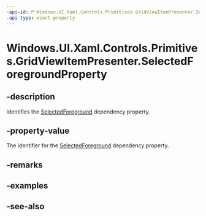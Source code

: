 ```yaml
---
-api-id: P:Windows.UI.Xaml.Controls.Primitives.GridViewItemPresenter.SelectedForegroundProperty
-api-type: winrt property
---
```


<!-- Property syntax
public Windows.UI.Xaml.DependencyProperty SelectedForegroundProperty { get; }
-->

# Windows.UI.Xaml.Controls.Primitives.GridViewItemPresenter.SelectedForegroundProperty

## -description
Identifies the [SelectedForeground](gridviewitempresenter_selectedforeground.md) dependency property.



## -property-value
The identifier for the [SelectedForeground](gridviewitempresenter_selectedforeground.md) dependency property.

## -remarks

## -examples

## -see-also
